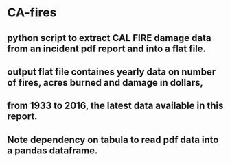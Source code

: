 # CA-fires
## python script to extract CAL FIRE damage data from an incident pdf report and into a flat file.
## output flat file containes yearly data on number of fires, acres burned and damage in dollars,
## from 1933 to 2016, the latest data available in this report.
## Note dependency on tabula to read pdf data into a pandas dataframe.
